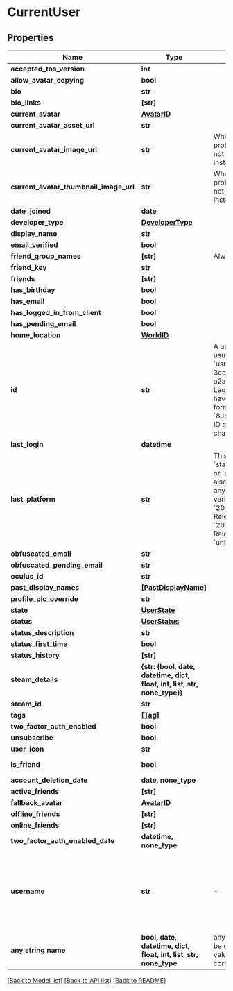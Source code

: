# CurrentUser


## Properties
Name | Type | Description | Notes
------------ | ------------- | ------------- | -------------
**accepted_tos_version** | **int** |  | 
**allow_avatar_copying** | **bool** |  | 
**bio** | **str** |  | 
**bio_links** | **[str]** |  | 
**current_avatar** | [**AvatarID**](AvatarID.md) |  | 
**current_avatar_asset_url** | **str** |  | 
**current_avatar_image_url** | **str** | When profilePicOverride is not empty, use it instead. | 
**current_avatar_thumbnail_image_url** | **str** | When profilePicOverride is not empty, use it instead. | 
**date_joined** | **date** |  | 
**developer_type** | [**DeveloperType**](DeveloperType.md) |  | 
**display_name** | **str** |  | 
**email_verified** | **bool** |  | 
**friend_group_names** | **[str]** | Always empty array. | 
**friend_key** | **str** |  | 
**friends** | **[str]** |  | 
**has_birthday** | **bool** |  | 
**has_email** | **bool** |  | 
**has_logged_in_from_client** | **bool** |  | 
**has_pending_email** | **bool** |  | 
**home_location** | [**WorldID**](WorldID.md) |  | 
**id** | **str** | A users unique ID, usually in the form of &#x60;usr_c1644b5b-3ca4-45b4-97c6-a2a0de70d469&#x60;. Legacy players can have old IDs in the form of &#x60;8JoV9XEdpo&#x60;. The ID can never be changed. | 
**last_login** | **datetime** |  | 
**last_platform** | **str** | This can be &#x60;standalonewindows&#x60; or &#x60;android&#x60;, but can also pretty much be any random Unity verison such as &#x60;2019.2.4-801-Release&#x60; or &#x60;2019.2.2-772-Release&#x60; or even &#x60;unknownplatform&#x60;. | 
**obfuscated_email** | **str** |  | 
**obfuscated_pending_email** | **str** |  | 
**oculus_id** | **str** |  | 
**past_display_names** | [**[PastDisplayName]**](PastDisplayName.md) |  | 
**profile_pic_override** | **str** |  | 
**state** | [**UserState**](UserState.md) |  | 
**status** | [**UserStatus**](UserStatus.md) |  | 
**status_description** | **str** |  | 
**status_first_time** | **bool** |  | 
**status_history** | **[str]** |  | 
**steam_details** | **{str: (bool, date, datetime, dict, float, int, list, str, none_type)}** |  | 
**steam_id** | **str** |  | 
**tags** | [**[Tag]**](Tag.md) |  | 
**two_factor_auth_enabled** | **bool** |  | 
**unsubscribe** | **bool** |  | 
**user_icon** | **str** |  | 
**is_friend** | **bool** |  | defaults to False
**account_deletion_date** | **date, none_type** |  | [optional] 
**active_friends** | **[str]** |  | [optional] 
**fallback_avatar** | [**AvatarID**](AvatarID.md) |  | [optional] 
**offline_friends** | **[str]** |  | [optional] 
**online_friends** | **[str]** |  | [optional] 
**two_factor_auth_enabled_date** | **datetime, none_type** |  | [optional] 
**username** | **str** | -| **DEPRECATED:** VRChat API no longer return usernames of other users. [See issue by Tupper for more information](https://github.com/pypy-vrc/VRCX/issues/429). | [optional] 
**any string name** | **bool, date, datetime, dict, float, int, list, str, none_type** | any string name can be used but the value must be the correct type | [optional]

[[Back to Model list]](../README.md#documentation-for-models) [[Back to API list]](../README.md#documentation-for-api-endpoints) [[Back to README]](../README.md)


